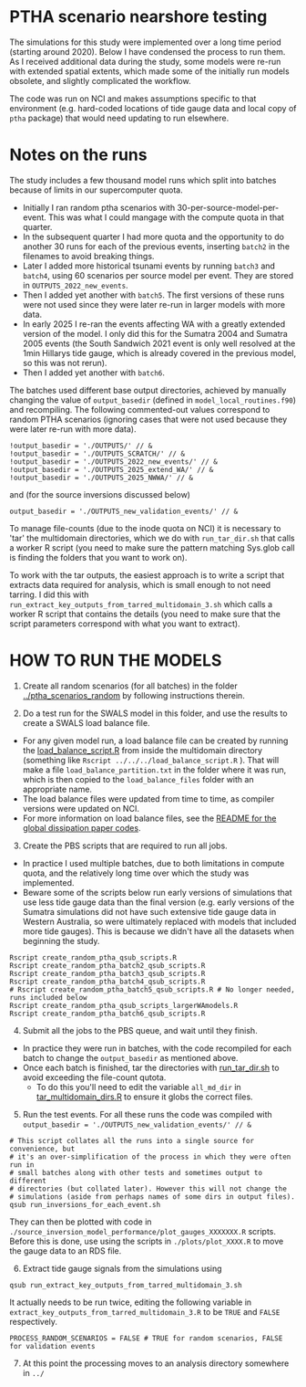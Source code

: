 # PTHA scenario nearshore testing

The simulations for this study were implemented over a long time period
(starting around 2020). Below I have condensed the process to run them. As I
received additional data during the study, some models were re-run with
extended spatial extents, which made some of the initially run models obsolete,
and slightly complicated the workflow.

The code was run on NCI and makes assumptions specific to that environment
(e.g. hard-coded locations of tide gauge data and local copy of `ptha` package)
that would need updating to run elsewhere.

# Notes on the runs

The study includes a few thousand model runs which split into batches because
of limits in our supercomputer quota. 
* Initially I ran random ptha scenarios with 30-per-source-model-per-event. This was what I could mangage with the compute quota in that quarter. 
* In the subsequent quarter I had more quota and the opportunity to do another 30 runs for each of the previous events, inserting `batch2` in the filenames to avoid breaking things. 
* Later I added more historical tsunami events by running `batch3`  and `batch4`, using 60 scenarios per source model per event. They are stored in `OUTPUTS_2022_new_events`.
* Then I added yet another with `batch5`. The first versions of these runs were not used since they were later re-run in larger models with more data.
* In early 2025 I re-ran the events affecting WA with a greatly extended version of the model. I only did this for the Sumatra 2004 and Sumatra 2005 events (the South Sandwich 2021 event is only well resolved at the 1min Hillarys tide gauge, which is already covered in the previous model, so this was not rerun).
* Then I added yet another with `batch6`.

The batches used different base output directories, achieved by manually
changing the value of `output_basedir` (defined in `model_local_routines.f90`)
and recompiling. The following commented-out values correspond to random PTHA
scenarios (ignoring cases that were not used because they were later re-run
with more data).
```
!output_basedir = './OUTPUTS/' // &
!output_basedir = './OUTPUTS_SCRATCH/' // &
!output_basedir = './OUTPUTS_2022_new_events/' // &
!output_basedir = './OUTPUTS_2025_extend_WA/' // &
!output_basedir = './OUTPUTS_2025_NWWA/' // &
```
and (for the source inversions discussed below)
```
output_basedir = './OUTPUTS_new_validation_events/' // &
```

To manage file-counts (due to the inode quota on NCI) it is necessary to 'tar'
the multidomain directories, which we do with `run_tar_dir.sh` that calls a
worker R script (you need to make sure the pattern matching Sys.glob call is
finding the folders that you want to work on).

To work with the tar outputs, the easiest approach is to write a script that
extracts data required for analysis, which is small enough to not need tarring.
I did this with `run_extract_key_outputs_from_tarred_multidomain_3.sh` which
calls a worker R script that contains the details (you need to make sure that
the script parameters correspond with what you want to extract).

# HOW TO RUN THE MODELS

1. Create all random scenarios (for all batches) in the folder [../ptha_scenarios_random](../ptha_scenarios_random) by following instructions therein.

2. Do a test run for the SWALS model in this folder, and use the results to create a SWALS load balance file. 
  * For any given model run, a load balance file can be created by running the [load_balance_script.R](load_balance_script.R) from inside the multidomain directory (something like `Rscript ../../../load_balance_script.R` ). That will make a file `load_balance_partition.txt` in the folder where it was run, which is then copied to the `load_balance_files` folder with an appropriate name.
  * The load balance files were updated from time to time, as compiler versions were updated on NCI.
  * For more information on load balance files, see the [README for the global dissipation paper codes](https://github.com/GeoscienceAustralia/ptha/tree/master/misc/nearshore_testing_2020/swals/README.md).

3. Create the PBS scripts that are required to run all jobs. 
  * In practice I used multiple batches, due to both limitations in compute quota, and the relatively long time over which the study was implemented.
  * Beware some of the scripts below run early versions of simulations that use less tide gauge data than the final version (e.g. early versions of the Sumatra simulations did not have such extensive tide gauge data in Western Australia, so were ultimately replaced with models that included more tide gauges). This is because we didn't have all the datasets when beginning the study.
```
Rscript create_random_ptha_qsub_scripts.R
Rscript create_random_ptha_batch2_qsub_scripts.R
Rscript create_random_ptha_batch3_qsub_scripts.R
Rscript create_random_ptha_batch4_qsub_scripts.R
# Rscript create_random_ptha_batch5_qsub_scripts.R # No longer needed, runs included below
Rscript create_random_ptha_qsub_scripts_largerWAmodels.R
Rscript create_random_ptha_batch6_qsub_scripts.R
```

4. Submit all the jobs to the PBS queue, and wait until they finish.
  * In practice they were run in batches, with the code recompiled for each batch to change the `output_basedir` as mentioned above.
  * Once each batch is finished, tar the directories with [run_tar_dir.sh](run_tar_dir.sh) to avoid exceeding the file-count qutota. 
    * To do this you'll need to edit the variable `all_md_dir` in [tar_multidomain_dirs.R](tar_multidomain_dirs.R) to ensure it globs the correct files.

5. Run the test events. For all these runs the code was compiled with `output_basedir = './OUTPUTS_new_validation_events/' // &`
```
# This script collates all the runs into a single source for convenience, but
# it's an over-simplification of the process in which they were often run in
# small batches along with other tests and sometimes output to different
# directories (but collated later). However this will not change the
# simulations (aside from perhaps names of some dirs in output files).
qsub run_inversions_for_each_event.sh
```

They can then be plotted with code in `./source_inversion_model_performance/plot_gauges_XXXXXXX.R` scripts. Before this is done, use using the scripts in `./plots/plot_XXXX.R` to move the gauge data to an RDS file.


6. Extract tide gauge signals from the simulations using
```
qsub run_extract_key_outputs_from_tarred_multidomain_3.sh
```
It actually needs to be run twice, editing the following variable in
`extract_key_outputs_from_tarred_multidomain_3.R` to be `TRUE` and `FALSE`
respectively.
```
PROCESS_RANDOM_SCENARIOS = FALSE # TRUE for random scenarios, FALSE for validation events 
```

7. At this point the processing moves to an analysis directory somewhere in `../`
